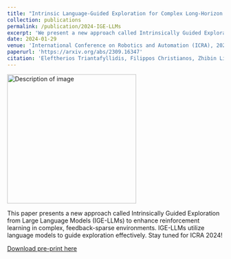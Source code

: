 ```yaml
---
title: "Intrinsic Language-Guided Exploration for Complex Long-Horizon Robotic Manipulation Tasks"
collection: publications
permalink: /publication/2024-IGE-LLMs
excerpt: 'We present a new approach called Intrinsically Guided Exploration from Large Language Models (IGE-LLMs) to enhance reinforcement learning in complex, feedback-sparse environments. IGE-LLMs utilize language models to guide exploration effectively.'
date: 2024-01-29
venue: 'International Conference on Robotics and Automation (ICRA), 2024'
paperurl: 'https://arxiv.org/abs/2309.16347'
citation: 'Eleftherios Triantafyllidis, Filippos Christianos, Zhibin Li (2024). "Intrinsic Language-Guided Exploration for Complex Long-Horizon Robotic Manipulation Tasks" in International Conference on Robotics and Automation (ICRA), May 2024, Yokohama, Japan.'
---
```

<img src="/images/500x300.png" alt="Description of image" width="300"/>

This paper presents a new approach called Intrinsically Guided Exploration from Large Language Models (IGE-LLMs) to enhance reinforcement learning in complex, feedback-sparse environments. IGE-LLMs utilize language models to guide exploration effectively. Stay tuned for ICRA 2024!

[Download pre-print here](https://arxiv.org/pdf/2309.16347.pdf)
